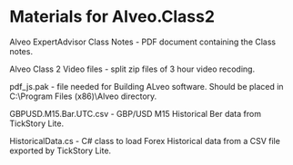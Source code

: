 # Materials for Alveo.Class2

Alveo ExpertAdvisor Class Notes - PDF document containing the Class notes.

Alveo Class 2 Video files - split zip files of 3 hour video recoding.

pdf_js.pak - file needed for Building ALveo software. Should be placed in C:\Program Files (x86)\Alveo directory.

GBPUSD.M15.Bar.UTC.csv - GBP/USD M15 Historical Ber data from TickStory Lite.

HistoricalData.cs - C# class to load Forex Historical data from a CSV file exported by TickStory Lite.
